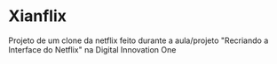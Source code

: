 # Xianflix
Projeto de um clone da netflix feito durante a aula/projeto "Recriando a Interface do Netflix" na Digital Innovation One
